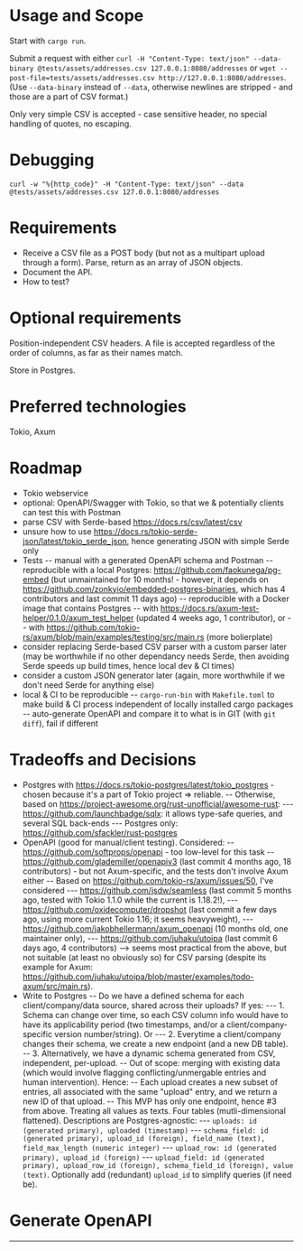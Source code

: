 # Usage and Scope
Start with `cargo run`.

Submit a request with either `curl -H "Content-Type: text/json" --data-binary @tests/assets/addresses.csv 127.0.0.1:8080/addresses` or `wget --post-file=tests/assets/addresses.csv http://127.0.0.1:8080/addresses`. (Use `--data-binary` instead of `--data`, otherwise newlines are stripped - and those are a part of CSV format.)

Only very simple CSV is accepted - case sensitive header, no special handling of quotes, no escaping.

# Debugging
`curl -w "%{http_code}" -H "Content-Type: text/json" --data @tests/assets/addresses.csv 127.0.0.1:8080/addresses`

# Requirements
- Receive a CSV file as a POST body (but not as a multipart upload through a form). Parse, return as an array of JSON objects.
- Document the API.
- How to test?

# Optional requirements
Position-independent CSV headers. A file is accepted regardless of the order of columns, as far as their names match.

Store in Postgres.

# Preferred technologies
Tokio, Axum

# Roadmap
- Tokio webservice
- optional: OpenAPI/Swagger with Tokio, so that we & potentially clients can test this with Postman
- parse CSV with Serde-based https://docs.rs/csv/latest/csv
- unsure how to use https://docs.rs/tokio-serde-json/latest/tokio_serde_json, hence generating JSON with simple Serde only
- Tests
-- manual with a generated OpenAPI schema and Postman
-- reproducible with a local Postgres: https://github.com/faokunega/pg-embed (but unmaintained for 10 months! - however, it depends on https://github.com/zonkyio/embedded-postgres-binaries, which has 4 contributors and last commit 11 days ago)
-- reproducible with a Docker image that contains Postgres
-- with https://docs.rs/axum-test-helper/0.1.0/axum_test_helper (updated 4 weeks ago, 1 contributor), or 
-- with https://github.com/tokio-rs/axum/blob/main/examples/testing/src/main.rs (more bolierplate)
- consider replacing Serde-based CSV parser with a custom parser later (may be worthwhile if no other dependancy needs Serde, then avoiding Serde speeds up build times, hence local dev & CI times)
- consider a custom JSON generator later (again, more worthwhile if we don't need Serde for anything else)
- local & CI to be reproducible
-- `cargo-run-bin` with `Makefile.toml` to make build & CI process independent of locally installed cargo packages
-- auto-generate OpenAPI and compare it to what is in GIT (with `git diff`), fail if different

# Tradeoffs and Decisions
- Postgres with https://docs.rs/tokio-postgres/latest/tokio_postgres - chosen because it's a part of Tokio project => reliable.
-- Otherwise, based on https://project-awesome.org/rust-unofficial/awesome-rust:
--- https://github.com/launchbadge/sqlx:  it allows type-safe queries, and several SQL back-ends
--- Postgres only: https://github.com/sfackler/rust-postgres
- OpenAPI (good for manual/client testing). Considered:
-- https://github.com/softprops/openapi - too low-level for this task
-- https://github.com/glademiller/openapiv3 (last commit 4 months ago, 18 contributors) - but not Axum-specific, and the tests don't involve Axum either
-- Based on https://github.com/tokio-rs/axum/issues/50, I've considered
--- https://github.com/jsdw/seamless (last commit 5 months ago, tested with Tokio 1.1.0 while the current is 1.18.2!),
--- https://github.com/oxidecomputer/dropshot (last commit a few days ago, using more current Tokio 1.16; it seems heavyweight),
--- https://github.com/jakobhellermann/axum_openapi (10 months old, one maintainer only),
--- https://github.com/juhaku/utoipa (last commit 6 days ago, 4 contributors) --> seems most practical from the above, but not suitable (at least no obviously so) for CSV parsing (despite its example for Axum: https://github.com/juhaku/utoipa/blob/master/examples/todo-axum/src/main.rs).
- Write to Postgres
-- Do we have a defined schema for each client/company/data source, shared across their uploads? If yes:
--- 1. Schema can change over time, so each CSV column info would have to have its applicability period (two timestamps, and/or a client/company-specific version number/string). Or
--- 2. Everytime a client/company changes their schema, we create a new endpoint (and a new DB table).
-- 3. Alternatively, we have a dynamic schema generated from CSV, independent, per-upload.
-- Out of scope: merging with existing data (which would involve flagging conflicting/unmergable entries and human intervention). Hence:
-- Each upload creates a new subset of entries, all associated with the same "upload" entry, and we return a new ID of that upload.
-- This MVP has only one endpoint, hence #3 from above. Treating all values as texts. Four tables (mutli-dimensional flattened). Descriptions are Postgres-agnostic:
--- `uploads: id (generated primary), uploaded (timestamp)`
--- `schema_field: id (generated primary), upload_id (foreign), field_name (text), field_max_length (numeric integer)`
--- `upload_row: id (generated primary), upload_id (foreign)`
--- `upload_field: id (generated primary), upload_row_id (foreign), schema_field_id (foreign), value (text)`. Optionally add (redundant) `upload_id` to simplify queries (if need be).

# Generate OpenAPI
-----


